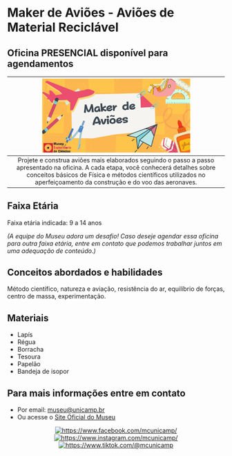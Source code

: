 # Maker de Aviões - Aviões de Material Reciclável

## Oficina PRESENCIAL disponível para agendamentos

|<img src="makeraviao.png" width="70%" height="70%"> |
| :-----:|
|Projete e construa aviões mais elaborados seguindo o passo a passo apresentado na oficina. A cada etapa, você conhecerá detalhes sobre conceitos básicos de Física e métodos científicos utilizados no aperfeiçoamento da construção e do voo das aeronaves.|

## Faixa Etária

Faixa etária indicada: 9 a 14 anos

*(A equipe do Museu adora um desafio! Caso deseje agendar essa oficina para outra faixa etária, entre em contato que podemos trabalhar juntos em uma adequação de conteúdo.)*

## Conceitos abordados e habilidades

Método científico, natureza e aviação, resistência do ar, equilíbrio de forças, centro de massa, experimentação.

## Materiais

* Lapís
* Régua
* Borracha
* Tesoura
* Papelão
* Bandeja de isopor

## Para mais informações entre em contato

* Por email: museu@unicamp.br
* Ou acesse o [Site Oficial do Museu](https://www.mc.unicamp.br/visite)

<div align="center">
  <a href="https://www.facebook.com/mcunicamp/">
    <img src="../facebook-ícone.png" alt="https://www.facebook.com/mcunicamp/" width="5%" height="5%"> 
  <a href="https://www.instagram.com/mcunicamp/">
    <img src="../instagram-ícone.png" alt="https://www.instagram.com/mcunicamp/" width="5%" height="5%"> 
  <a href="https://www.tiktok.com/@mcunicamp">
    <img src="../tiktok-ícone.png" alt="https://www.tiktok.com/@mcunicamp" width="5%" height="5%">
    
